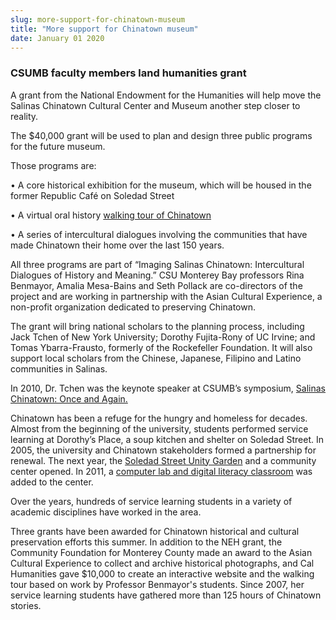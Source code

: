 ```yaml
---
slug: more-support-for-chinatown-museum
title: "More support for Chinatown museum"
date: January 01 2020
---
```


  
<h3>CSUMB faculty members land humanities grant</h3>
<p>
  A grant from the National Endowment for the Humanities will help move the
  Salinas Chinatown Cultural Center and Museum another step closer to reality.
</p>
<p>
  The $40,000 grant will be used to plan and design three public programs for
  the future museum.
</p>
<p>Those programs are:</p>
<p>
  • A core historical exhibition for the museum, which will be housed in the
  former Republic Café on Soledad Street
</p>
<p>
  • A virtual oral history
  <a
    href="https://news.csumb.edu/news/2013/jul/5/students-help-tell-stories-chinatown"
    >walking tour of Chinatown</a
  >
</p>
<p>
  • A series of intercultural dialogues involving the communities that have made
  Chinatown their home over the last 150 years.
</p>
<p>
  All three programs are part of “Imaging Salinas Chinatown: Intercultural
  Dialogues of History and Meaning.” CSU Monterey Bay professors Rina Benmayor,
  Amalia Mesa-Bains and Seth Pollack are co-directors of the project and are
  working in partnership with the Asian Cultural Experience, a non-profit
  organization dedicated to preserving Chinatown.
</p>
<p>
  The grant will bring national scholars to the planning process, including Jack
  Tchen of New York University; Dorothy Fujita-Rony of UC Irvine; and Tomas
  Ybarra-Frausto, formerly of the Rockefeller Foundation. It will also support
  local scholars from the Chinese, Japanese, Filipino and Latino communities in
  Salinas.
</p>
<p>
  In 2010, Dr. Tchen was the keynote speaker at CSUMB’s symposium,
  <a
    href="https://news.csumb.edu/news/2010/oct/18/news/home-holidays-will-have-national-significance-speaker-says"
    >Salinas Chinatown: Once and Again.</a
  >
</p>
<p>
  Chinatown has been a refuge for the hungry and homeless for decades. Almost
  from the beginning of the university, students performed service learning at
  Dorothy’s Place, a soup kitchen and shelter on Soledad Street. In 2005, the
  university and Chinatown stakeholders formed a partnership for renewal. The
  next year, the
  <a href="https://service.csumb.edu/community-garden-park"
    >Soledad Street Unity Garden</a
  >
  and a community center opened. In 2011, a
  <a href="https://wetec.csumb.edu/public-computing-center-salinas-chinatown"
    >computer lab and digital literacy classroom</a
  >
  was added to the center.
</p>
<p>
  Over the years, hundreds of service learning students in a variety of academic
  disciplines have worked in the area.
</p>
<p>
  Three grants have been awarded for Chinatown historical and cultural
  preservation efforts this summer. In addition to the NEH grant, the Community
  Foundation for Monterey County made an award to the Asian Cultural Experience
  to collect and archive historical photographs, and Cal Humanities gave $10,000
  to create an interactive website and the walking tour based on work by
  Professor Benmayor's students. Since 2007, her service learning students have
  gathered more than 125 hours of Chinatown stories.
</p>
<p></p>
<p></p>
<p></p>
<p></p>
 
